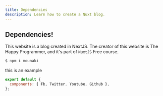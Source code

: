 ```yaml
---
title: Dependencies
description: Learn how to create a Nuxt blog.
---
```


## Dependencies!

This website is a blog created in NextJS. The creator of this website is The Happy Programmer, and it's part of <code class="text-gray-400">NuxtJS</code> Free course.

```bash
$ npm i mounaki
```

this is an example

```javascript
export default {
  components: { Fb, Twitter, Youtube, Github },
};
```

